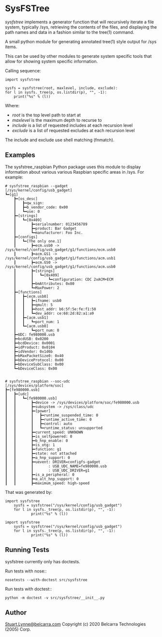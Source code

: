 # SysFSTree

*sysfstree* implements a generator function that will recursively iterate a file system, typically /sys, retrieving
the contents of the files, and displaying the path names and data in a fashion similar to the tree(1) command.

A small python module for generating annotated tree(1) style output for /sys items.

This can be used by other modules to generate system specific tools that allow
for showing system specific information.

Calling sequence:

    import sysfstree

    sysfs = sysfstree(root, maxlevel, include, exclude):
    for l in sysfs._tree(p, os.listdir(p), "", -1):
        print("%s" % (l))

Where:
- *root* is the top level path to start at
- *maxlevel* is the maximum depth to recurse to
- *include* is a list of requested includes at each recursion level
- *exclude* is a list of requested excludes at each recursion level

The include and exclude use shell matching (fnmatch).

## Examples

The sysfstree_raspbian Python package uses this module to display information
about various various Raspbian specific areas in /sys. For example:

    # sysfstree_raspbian --gadget
    [/sys/kernel/config/usb_gadget]
    ┗━[g1]
        ┣━[os_desc]
        ┃   ┣━qw_sign:
        ┃   ┣━b_vendor_code: 0x00
        ┃   ┗━use: 0
        ┣━[strings]
        ┃   ┗━[0x409]
        ┃       ┣━serialnumber: 0123456789
        ┃       ┣━product: Bar Gadget
        ┃       ┗━manufacturer: Foo Inc.
        ┣━[configs]
        ┃   ┗━[The only one.1]
        ┃       ┣━ecm.usb0 -> /sys/kernel/config/usb_gadget/g1/functions/ecm.usb0
        ┃       ┣━acm.GS1 -> /sys/kernel/config/usb_gadget/g1/functions/acm.usb1
        ┃       ┣━acm.GS0 -> /sys/kernel/config/usb_gadget/g1/functions/acm.usb0
        ┃       ┣━[strings]
        ┃       ┃   ┗━[0x409]
        ┃       ┃       ┗━configuration: CDC 2xACM+ECM
        ┃       ┣━bmAttributes: 0x80
        ┃       ┗━MaxPower: 2
        ┣━[functions]
        ┃   ┣━[ecm.usb0]
        ┃   ┃   ┣━ifname: usb0
        ┃   ┃   ┣━qmult: 5
        ┃   ┃   ┣━host_addr: b6:5f:5e:fe:f1:50
        ┃   ┃   ┗━dev_addr: ce:68:2d:82:a1:a9
        ┃   ┣━[acm.usb1]
        ┃   ┃   ┗━port_num: 1
        ┃   ┗━[acm.usb0]
        ┃       ┗━port_num: 0
        ┣━UDC: fe980000.usb
        ┣━bcdUSB: 0x0200
        ┣━bcdDevice: 0x0001
        ┣━idProduct: 0x0104
        ┣━idVendor: 0x1d6b
        ┣━bMaxPacketSize0: 0x40
        ┣━bDeviceProtocol: 0x00
        ┣━bDeviceSubClass: 0x00
        ┗━bDeviceClass: 0x00


    # sysfstree_raspbian --soc-udc
    [/sys/devices/platform/soc]
    ┣━[fe980000.usb]
    ┃   ┣━[udc]
    ┃   ┃   ┗━[fe980000.usb]
    ┃   ┃       ┣━device -> /sys/devices/platform/soc/fe980000.usb
    ┃   ┃       ┣━subsystem -> /sys/class/udc
    ┃   ┃       ┣━[power]
    ┃   ┃       ┃   ┣━runtime_suspended_time: 0
    ┃   ┃       ┃   ┣━runtime_active_time: 0
    ┃   ┃       ┃   ┣━control: auto
    ┃   ┃       ┃   ┗━runtime_status: unsupported
    ┃   ┃       ┣━current_speed: UNKNOWN
    ┃   ┃       ┣━is_selfpowered: 0
    ┃   ┃       ┣━b_hnp_enable: 0
    ┃   ┃       ┣━is_otg: 1
    ┃   ┃       ┣━function: g1
    ┃   ┃       ┣━state: not attached
    ┃   ┃       ┣━a_hnp_support: 0
    ┃   ┃       ┣━uevent: DRIVER=configfs-gadget
    ┃   ┃       ┃       : USB_UDC_NAME=fe980000.usb
    ┃   ┃       ┃       : USB_UDC_DRIVER=g1
    ┃   ┃       ┣━is_a_peripheral: 0
    ┃   ┃       ┣━a_alt_hnp_support: 0
    ┃   ┃       ┣━maximum_speed: high-speed


That was generated by:

    import sysfstree
        sysfs = sysfstree("/sys/kernel/config/usb_gadget")
        for l in sysfs._tree(p, os.listdir(p), "", -1):
                print("%s" % (l))

    import sysfstree
        sysfs = sysfstree("/sys/kernel/config/usb_gadget")
        for l in sysfs._tree(p, os.listdir(p), "", -1):
                print("%s" % (l))


## Running Tests

sysfstree currently only has doctests.

Run tests with nose::

    nosetests --with-doctest src/sysfstree

Run tests with doctest::

    python -m doctest -v src/sysfstree/__init__.py

## Author
Stuart.Lynne@belcarra.com
Copyright (c) 2020 Belcarra Technologies (2005) Corp.


